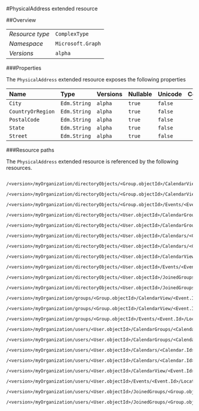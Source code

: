 #PhysicalAddress extended resource

 



##Overview

|  |  | 
| :-- | :-- | 
| _Resource type_ | `ComplexType` | 
| _Namespace_ | `Microsoft.Graph` | 
| _Versions_ | `alpha` | 


###Properties

The `PhysicalAddress` extended resource exposes the following properties 

| Name | Type | Versions | Nullable | Unicode | Comments | 
| :-- | :-- | :-- | :-- | :-- | :-- | 
| `City` | `Edm.String` | `alpha` | `true` | `false` |  | 
| `CountryOrRegion` | `Edm.String` | `alpha` | `true` | `false` |  | 
| `PostalCode` | `Edm.String` | `alpha` | `true` | `false` |  | 
| `State` | `Edm.String` | `alpha` | `true` | `false` |  | 
| `Street` | `Edm.String` | `alpha` | `true` | `false` |  | 


###Resource paths

The `PhysicalAddress` extended resource is referenced by the following resources. 

```
	/<version>/myOrganization/directoryObjects/<Group.objectId>/CalendarView/<Event.Id>/Instances/<Event.Id>/Location/Address
	/<version>/myOrganization/directoryObjects/<Group.objectId>/CalendarView/<Event.Id>/Location/Address
	/<version>/myOrganization/directoryObjects/<Group.objectId>/Events/<Event.Id>/Location/Address
	/<version>/myOrganization/directoryObjects/<User.objectId>/CalendarGroups/<CalendarGroup.Id>/Calendars/<Calendar.Id>/CalendarView/<Event.Id>/Location/Address
	/<version>/myOrganization/directoryObjects/<User.objectId>/CalendarGroups/<CalendarGroup.Id>/Calendars/<Calendar.Id>/Events/<Event.Id>/Location/Address
	/<version>/myOrganization/directoryObjects/<User.objectId>/Calendars/<Calendar.Id>/CalendarView/<Event.Id>/Location/Address
	/<version>/myOrganization/directoryObjects/<User.objectId>/Calendars/<Calendar.Id>/Events/<Event.Id>/Location/Address
	/<version>/myOrganization/directoryObjects/<User.objectId>/CalendarView/<Event.Id>/Location/Address
	/<version>/myOrganization/directoryObjects/<User.objectId>/Events/<Event.Id>/Location/Address
	/<version>/myOrganization/directoryObjects/<User.objectId>/JoinedGroups/<Group.objectId>/CalendarView/<Event.Id>/Location/Address
	/<version>/myOrganization/directoryObjects/<User.objectId>/JoinedGroups/<Group.objectId>/Events/<Event.Id>/Location/Address
	/<version>/myOrganization/groups/<Group.objectId>/CalendarView/<Event.Id>/Instances/<Event.Id>/Location/Address
	/<version>/myOrganization/groups/<Group.objectId>/CalendarView/<Event.Id>/Location/Address
	/<version>/myOrganization/groups/<Group.objectId>/Events/<Event.Id>/Location/Address
	/<version>/myOrganization/users/<User.objectId>/CalendarGroups/<CalendarGroup.Id>/Calendars/<Calendar.Id>/CalendarView/<Event.Id>/Location/Address
	/<version>/myOrganization/users/<User.objectId>/CalendarGroups/<CalendarGroup.Id>/Calendars/<Calendar.Id>/Events/<Event.Id>/Location/Address
	/<version>/myOrganization/users/<User.objectId>/Calendars/<Calendar.Id>/CalendarView/<Event.Id>/Location/Address
	/<version>/myOrganization/users/<User.objectId>/Calendars/<Calendar.Id>/Events/<Event.Id>/Location/Address
	/<version>/myOrganization/users/<User.objectId>/CalendarView/<Event.Id>/Location/Address
	/<version>/myOrganization/users/<User.objectId>/Events/<Event.Id>/Location/Address
	/<version>/myOrganization/users/<User.objectId>/JoinedGroups/<Group.objectId>/CalendarView/<Event.Id>/Location/Address
	/<version>/myOrganization/users/<User.objectId>/JoinedGroups/<Group.objectId>/Events/<Event.Id>/Location/Address
```





